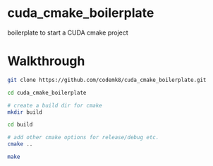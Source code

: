 # cuda_cmake_boilerplate

boilerplate to start a CUDA cmake project

# Walkthrough

```bash
git clone https://github.com/codemk8/cuda_cmake_boilerplate.git

cd cuda_cmake_boilerplate

# create a build dir for cmake
mkdir build

cd build

# add other cmake options for release/debug etc.
cmake ..

make

```
